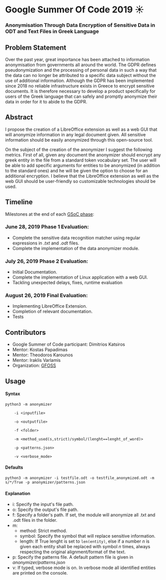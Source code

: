 # Google Summer Of Code 2019 :sunny:

### Anonymisation Through Data Encryption of Sensitive Data in ODT and Text Files in Greek Language

## Problem Statement
Over the past year, great importance has been attached to information anonymisation from governments all around the world. The GDPR defines pseudonymization and the processing of personal data in such a way that the data can no longer be attributed to a specific data subject without the use of additional information. Although the GDPR has been implemented since 2018 no reliable infrastructure exists in Greece to encrypt sensitive documents. It is therefore necessary to develop a product specifically for users of the Greek language that can safely and promptly anonymize their data in order for it to abide to the GDPR.

## Abstract
I propose the creation of a LibreOffice extension as well as a web GUI that will anonymize information in any legal document given. All sensitive information should be easily anonymized through this open-source tool. 

On the subject of the creation of the anonymizer I suggest the following metrics. First of all, given any document the anonymizer should encrypt any greek entity in the file from a standard token vocabulary set. The user will be able to add specific arguments for entities to be anonymized (in addition to the standard ones) and he will be given the option to choose for an additional encryption. I believe that the LibreOffice extension as well as the web GUI should be user-friendly so customizable technologies should be used.

## Timeline
Milestones at the end of each [GSoC phase](https://developers.google.com/open-source/gsoc/timeline):

### June 28, 2019 Phase 1 Evaluation:
- Complete the sensitive data recognition matcher using regular expressions in _.txt_ and _.odt_ files.
- Complete the implementation of the data anonymizer module.
### July 26, 2019 Phase 2 Evaluation:
- Initial Documentation.
- Complete the implementation of Linux application with a web GUI.
- Tackling unexpected delays, fixes, runtime evaluation
### August 26, 2019 Final Evaluation:
- Implementing LibreOffice Extension.
- Completion of relevant documentation.
- Tests

## Contributors
- Google Summer of Code participant: Dimitrios Katsiros
- Mentor: Kostas Papadimas
- Mentor: Theodoros Karounos
- Mentor: Iraklis Varlamis
- Organization: [GFOSS](https://gfoss.eu/)

## Usage

#### Syntax

```
python3 -m anonymizer

    -i <inputfile>
    
    -o <outputfile>
    
    -f <folder>
    
    -m <method_used(s,strict)/symbol/(lenght==lenght_of_word)>
    
    -p <patterns.json>
    
    -v <verbose_mode>
```


#### Defaults

```
python3 -m anonymizer -i testfile.odt -o testfile_anonymized.odt -m s/*/True -p anonymizer/patterns.json
```


#### Explanation

- i: Specify the input's file path.
- o: Specify the output's file  path.
- f: Specify a folder's path. If set, the module will anonymize all .txt and .odt files in the folder.
- m:
    - method: Strict method.
    - symbol: Specify the symbol that will replace sensitive information.
    - length: If True lenght is set to ` len(entity) `, else if a number _n_ is given each entity shall
              be replaced with symbol _n_ times, always respecting the original alignment/format of the text.
- p: Specify the patterns file. A default pattern file is given in _anonymizer/patterns.json_
- v: If typed, verbose mode is on. In verbose mode all identified entities are printed on the console.
